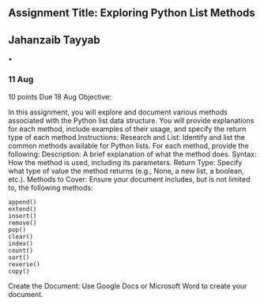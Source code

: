 ## Assignment Title: Exploring Python List Methods
## Jahanzaib Tayyab
•
### 11 Aug
 10 points
 Due 18 Aug
 Objective:

In this assignment, you will explore and document various methods associated with the Python list data structure. You will provide explanations for each method, include examples of their usage, and specify the return type of each method.Instructions:
Research and List: Identify and list the common methods available for Python lists. For each method, provide the following:
Description: A brief explanation of what the method does.
Syntax: How the method is used, including its parameters.
Return Type: Specify what type of value the method returns (e.g., None, a new list, a boolean, etc.).
Methods to Cover: Ensure your document includes, but is not limited to, the following methods:
```
append()
extend()
insert()
remove()
pop()
clear()
index()
count()
sort()
reverse()
copy()
```

Create the Document: Use Google Docs or Microsoft Word to create your document.
